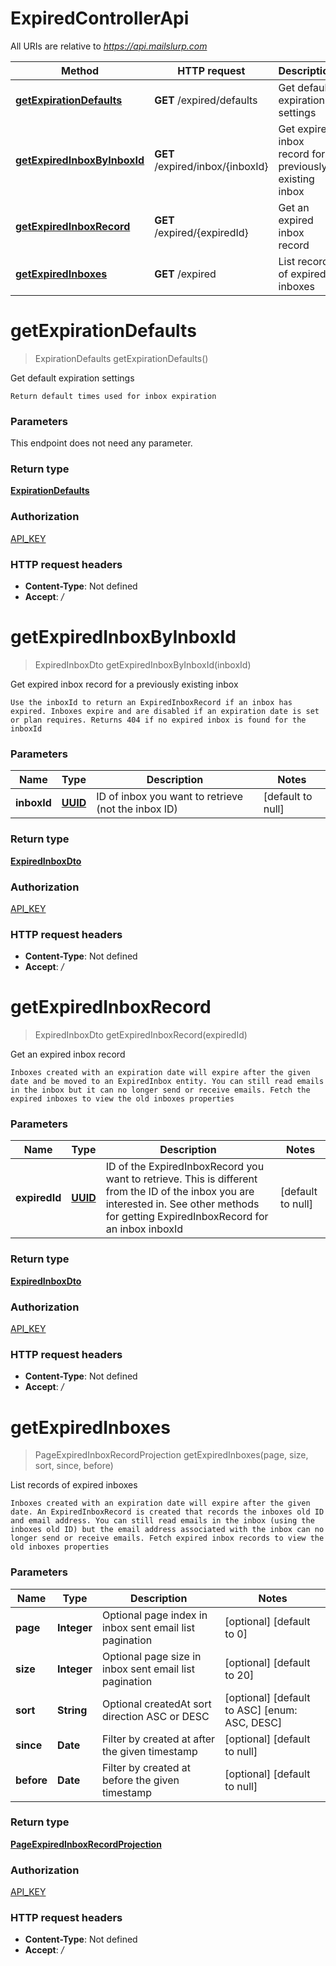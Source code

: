 # ExpiredControllerApi

All URIs are relative to *https://api.mailslurp.com*

Method | HTTP request | Description
------------- | ------------- | -------------
[**getExpirationDefaults**](ExpiredControllerApi#getExpirationDefaults) | **GET** /expired/defaults | Get default expiration settings
[**getExpiredInboxByInboxId**](ExpiredControllerApi#getExpiredInboxByInboxId) | **GET** /expired/inbox/{inboxId} | Get expired inbox record for a previously existing inbox
[**getExpiredInboxRecord**](ExpiredControllerApi#getExpiredInboxRecord) | **GET** /expired/{expiredId} | Get an expired inbox record
[**getExpiredInboxes**](ExpiredControllerApi#getExpiredInboxes) | **GET** /expired | List records of expired inboxes


<a name="getExpirationDefaults"></a>
# **getExpirationDefaults**
> ExpirationDefaults getExpirationDefaults()

Get default expiration settings

    Return default times used for inbox expiration

### Parameters
This endpoint does not need any parameter.

### Return type

[**ExpirationDefaults**](../Models/ExpirationDefaults)

### Authorization

[API_KEY](../README#API_KEY)

### HTTP request headers

- **Content-Type**: Not defined
- **Accept**: */*

<a name="getExpiredInboxByInboxId"></a>
# **getExpiredInboxByInboxId**
> ExpiredInboxDto getExpiredInboxByInboxId(inboxId)

Get expired inbox record for a previously existing inbox

    Use the inboxId to return an ExpiredInboxRecord if an inbox has expired. Inboxes expire and are disabled if an expiration date is set or plan requires. Returns 404 if no expired inbox is found for the inboxId

### Parameters

Name | Type | Description  | Notes
------------- | ------------- | ------------- | -------------
 **inboxId** | [**UUID**](../Models/)| ID of inbox you want to retrieve (not the inbox ID) | [default to null]

### Return type

[**ExpiredInboxDto**](../Models/ExpiredInboxDto)

### Authorization

[API_KEY](../README#API_KEY)

### HTTP request headers

- **Content-Type**: Not defined
- **Accept**: */*

<a name="getExpiredInboxRecord"></a>
# **getExpiredInboxRecord**
> ExpiredInboxDto getExpiredInboxRecord(expiredId)

Get an expired inbox record

    Inboxes created with an expiration date will expire after the given date and be moved to an ExpiredInbox entity. You can still read emails in the inbox but it can no longer send or receive emails. Fetch the expired inboxes to view the old inboxes properties

### Parameters

Name | Type | Description  | Notes
------------- | ------------- | ------------- | -------------
 **expiredId** | [**UUID**](../Models/)| ID of the ExpiredInboxRecord you want to retrieve. This is different from the ID of the inbox you are interested in. See other methods for getting ExpiredInboxRecord for an inbox inboxId | [default to null]

### Return type

[**ExpiredInboxDto**](../Models/ExpiredInboxDto)

### Authorization

[API_KEY](../README#API_KEY)

### HTTP request headers

- **Content-Type**: Not defined
- **Accept**: */*

<a name="getExpiredInboxes"></a>
# **getExpiredInboxes**
> PageExpiredInboxRecordProjection getExpiredInboxes(page, size, sort, since, before)

List records of expired inboxes

    Inboxes created with an expiration date will expire after the given date. An ExpiredInboxRecord is created that records the inboxes old ID and email address. You can still read emails in the inbox (using the inboxes old ID) but the email address associated with the inbox can no longer send or receive emails. Fetch expired inbox records to view the old inboxes properties

### Parameters

Name | Type | Description  | Notes
------------- | ------------- | ------------- | -------------
 **page** | **Integer**| Optional page index in inbox sent email list pagination | [optional] [default to 0]
 **size** | **Integer**| Optional page size in inbox sent email list pagination | [optional] [default to 20]
 **sort** | **String**| Optional createdAt sort direction ASC or DESC | [optional] [default to ASC] [enum: ASC, DESC]
 **since** | **Date**| Filter by created at after the given timestamp | [optional] [default to null]
 **before** | **Date**| Filter by created at before the given timestamp | [optional] [default to null]

### Return type

[**PageExpiredInboxRecordProjection**](../Models/PageExpiredInboxRecordProjection)

### Authorization

[API_KEY](../README#API_KEY)

### HTTP request headers

- **Content-Type**: Not defined
- **Accept**: */*

